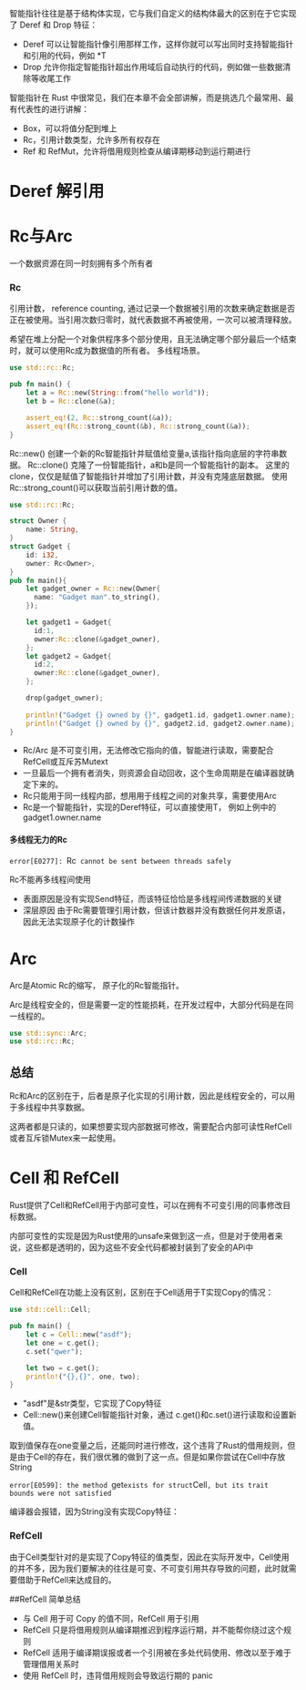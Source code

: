 智能指针往往是基于结构体实现，它与我们自定义的结构体最大的区别在于它实现了 Deref 和 Drop 特征：

* Deref 可以让智能指针像引用那样工作，这样你就可以写出同时支持智能指针和引用的代码，例如 *T
* Drop 允许你指定智能指针超出作用域后自动执行的代码，例如做一些数据清除等收尾工作

智能指针在 Rust 中很常见，我们在本章不会全部讲解，而是挑选几个最常用、最有代表性的进行讲解：

* Box<T>，可以将值分配到堆上
* Rc<T>，引用计数类型，允许多所有权存在
* Ref<T> 和 RefMut<T>，允许将借用规则检查从编译期移动到运行期进行
# Deref 解引用

# Rc与Arc

一个数据资源在同一时刻拥有多个所有者


### Rc<T>

引用计数， reference counting, 通过记录一个数据被引用的次数来确定数据是否正在被使用。当引用次数归零时，就代表数据不再被使用，一次可以被清理释放。

希望在堆上分配一个对象供程序多个部分使用，且无法确定哪个部分最后一个结束时，就可以使用Rc成为数据值的所有者。 多线程场景。
```rust
use std::rc::Rc;

pub fn main() {
    let a = Rc::new(String::from("hello world"));
    let b = Rc::clone(&a);

    assert_eq!(2, Rc::strong_count(&a));
    assert_eq!(Rc::strong_count(&b), Rc::strong_count(&a));
}

```


Rc::new() 创建一个新的Rc<String>智能指针并赋值给变量a,该指针指向底层的字符串数据。
Rc::clone() 克隆了一份智能指针，a和b是同一个智能指针的副本。 这里的clone，仅仅是赋值了智能指针并增加了引用计数，并没有克隆底层数据。
使用Rc::strong_count()可以获取当前引用计数的值。


```rust
use std::rc::Rc;

struct Owner {
    name: String,
}
struct Gadget {
    id: i32,
    owner: Rc<Owner>,
}
pub fn main(){
    let gadget_owner = Rc::new(Owner{
      name: "Gadget man".to_string(),
    });

    let gadget1 = Gadget{
      id:1,
      owner:Rc::clone(&gadget_owner),
    };
    let gadget2 = Gadget{
      id:2,
      owner:Rc::clone(&gadget_owner),
    };

    drop(gadget_owner);
    
    println!("Gadget {} owned by {}", gadget1.id, gadget1.owner.name);
    println!("Gadget {} owned by {}", gadget2.id, gadget2.owner.name);
}
```

* Rc/Arc 是不可变引用，无法修改它指向的值，智能进行读取，需要配合RefCell或互斥苏Mutext
* 一旦最后一个拥有者消失，则资源会自动回收，这个生命周期是在编译器就确定下来的。
* Rc只能用于同一线程内部，想用用于线程之间的对象共享，需要使用Arc
* Rc<T>是一个智能指针，实现的Deref特征，可以直接使用T， 例如上例中的 gadget1.owner.name

#### 多线程无力的Rc<T>

`error[E0277]: `Rc<String>` cannot be sent between threads safely`

Rc<T>不能再多线程间使用
* 表面原因是没有实现Send特征，而该特征恰恰是多线程间传递数据的关键
* 深层原因 由于Rc<T>需要管理引用计数，但该计数器并没有数据任何并发原语，因此无法实现原子化的计数操作

# Arc

Arc是Atomic Rc的缩写， 原子化的Rc<T>智能指针。

Arc是线程安全的，但是需要一定的性能损耗，在开发过程中，大部分代码是在同一线程的。

```rust
use std::sync::Arc;
use std::rc::Rc;
```

## 总结

Rc和Arc的区别在于，后者是原子化实现的引用计数，因此是线程安全的，可以用于多线程中共享数据。

这两者都是只读的，如果想要实现内部数据可修改，需要配合内部可读性RefCell或者互斥锁Mutex来一起使用。


# Cell 和 RefCell

Rust提供了Cell和RefCell用于内部可变性，可以在拥有不可变引用的同事修改目标数据。

内部可变性的实现是因为Rust使用的unsafe来做到这一点，但是对于使用者来说，这些都是透明的，因为这些不安全代码都被封装到了安全的APi中

### Cell

Cell和RefCell在功能上没有区别，区别在于Cell<T>适用于T实现Copy的情况：

```rust
use std::cell::Cell;

pub fn main() {
    let c = Cell::new("asdf");
    let one = c.get();
    c.set("qwer");

    let two = c.get();
    println!("{},{}", one, two);
}

```
* "asdf"是&str类型，它实现了Copy特征
* Cell::new()来创建Cell<T>智能指针对象，通过 c.get()和c.set()进行读取和设置新值。


取到值保存在one变量之后，还能同时进行修改，这个违背了Rust的借用规则，但是由于Cell的存在，我们很优雅的做到了这一点。但是如果你尝试在Cell中存放String

`error[E0599]: the method `get` exists for struct `Cell<String>`, but its trait bounds were not satisfied`

编译器会报错，因为String没有实现Copy特征：

### RefCell

由于Cell类型针对的是实现了Copy特征的值类型，因此在实际开发中，Cell使用的并不多，因为我们要解决的往往是可变、不可变引用共存导致的问题，此时就需要借助于RefCell来达成目的。



##RefCell 简单总结
* 与 Cell 用于可 Copy 的值不同，RefCell 用于引用
* RefCell 只是将借用规则从编译期推迟到程序运行期，并不能帮你绕过这个规则
* RefCell 适用于编译期误报或者一个引用被在多处代码使用、修改以至于难于管理借用关系时
* 使用 RefCell 时，违背借用规则会导致运行期的 panic

